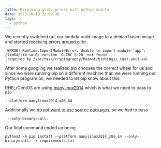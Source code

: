 ```yaml
---
title: Resolving glibc errors with python module
date: 2023-10-18 22:09:30
tags:
  - python
---
```


We recently switched out our lambda build image to a debian based image and started receiving errors around glibc.

```shell
[ERROR] Runtime.ImportModuleError. Unable to import module 'app':
/lib64/lib.so.6: version 'GLIBC_2.28' not found
(required by /var/task/cryptography/hazmat/bidnings/_rust.abi3.so)
```

After some googling we realized pip chooses the correct wheel for us and since we were running pip on a different machine than we were running our Python program on, we needed to let pip know about this.

RHEL/CentOS are using [manylinux2014](https://peps.python.org/pep-0599/) which is what we need to pass to `pip`

```shell
--platform manylinux2014_x86_64
```

Additionally we [do not want to use source packages](https://pip.pypa.io/en/stable/cli/pip_install/#cmdoption-only-binary), so we had to pass

```shell
 --only-binary=:all:
```

Our final command ended up being

```shell
python3 -m pip install --platform manylinux2014_x86_64 --only-binary=:all: -r requirements.txt
```
